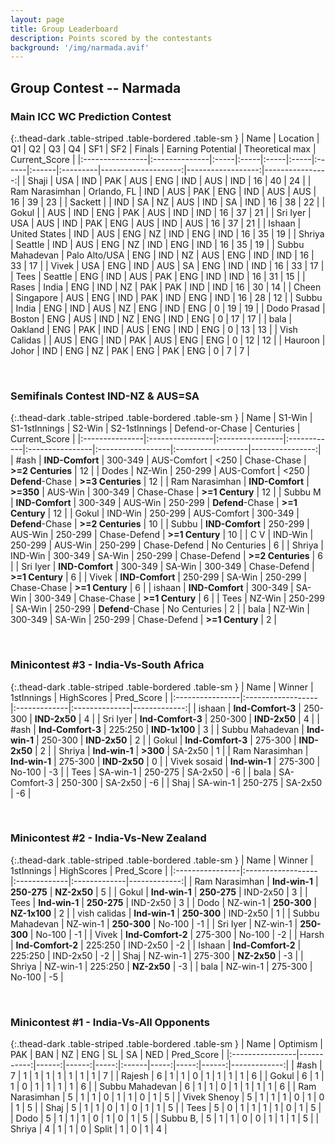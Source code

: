 ```yaml
---
layout: page
title: Group Leaderboard
description: Points scored by the contestants
background: '/img/narmada.avif'
---
```


## Group Contest -- Narmada


### Main ICC WC Prediction Contest


{:.thead-dark .table-striped .table-bordered .table-sm }
| Name            | Location      | Q1   | Q2   | Q3   | Q4   | SF1   | SF2   | Finals   |   Earning Potential |   Theoretical max |   Current_Score |
|:----------------|:--------------|:-----|:-----|:-----|:-----|:------|:------|:---------|--------------------:|------------------:|----------------:|
| Shaji           | USA           | IND  | PAK  | AUS  | ENG  | IND   | AUS   | IND      |                  16 |                40 |              24 |
| Ram Narasimhan  | Orlando, FL   | IND  | AUS  | PAK  | ENG  | IND   | AUS   | AUS      |                  16 |                39 |              23 |
| Sackett         |               | IND  | SA   | NZ   | AUS  | IND   | SA    | IND      |                  16 |                38 |              22 |
| Gokul           |               | AUS  | IND  | ENG  | PAK  | AUS   | IND   | IND      |                  16 |                37 |              21 |
| Sri Iyer        | USA           | AUS  | IND  | PAK  | ENG  | AUS   | IND   | AUS      |                  16 |                37 |              21 |
| Ishaan          | United States | IND  | AUS  | ENG  | NZ   | IND   | ENG   | IND      |                  16 |                35 |              19 |
| Shriya          | Seattle       | IND  | AUS  | ENG  | NZ   | IND   | ENG   | IND      |                  16 |                35 |              19 |
| Subbu Mahadevan | Palo Alto/USA | ENG  | IND  | NZ   | AUS  | ENG   | IND   | IND      |                  16 |                33 |              17 |
| Vivek           | USA           | ENG  | IND  | AUS  | SA   | ENG   | IND   | IND      |                  16 |                33 |              17 |
| Tees            | Seattle       | ENG  | IND  | AUS  | PAK  | ENG   | IND   | IND      |                  16 |                31 |              15 |
| Rases           | India         | ENG  | IND  | NZ   | PAK  | PAK   | IND   | IND      |                  16 |                30 |              14 |
| Cheen           | Singapore     | AUS  | ENG  | IND  | PAK  | IND   | ENG   | IND      |                  16 |                28 |              12 |
| Subbu           | India         | ENG  | IND  | AUS  | NZ   | ENG   | IND   | ENG      |                   0 |                19 |              19 |
| Dodo Prasad     | Boston        | ENG  | AUS  | IND  | NZ   | ENG   | IND   | ENG      |                   0 |                17 |              17 |
| bala            | Oakland       | ENG  | PAK  | IND  | AUS  | ENG   | IND   | ENG      |                   0 |                13 |              13 |
| Vish Calidas    |               | AUS  | ENG  | IND  | PAK  | AUS   | ENG   | ENG      |                   0 |                12 |              12 |
| Hauroon         | Johor         | IND  | ENG  | NZ   | PAK  | ENG   | PAK   | ENG      |                   0 |                 7 |               7 |

 <br>

### Semifinals Contest IND-NZ & AUS=SA


{:.thead-dark .table-striped .table-bordered .table-sm }
| Name           | S1-Win          | S1-1stInnings   | S2-Win      | S2-1stInnings   | Defend-or-Chase   | Centuries         |   Current_Score |
|:---------------|:----------------|:----------------|:------------|:----------------|:------------------|:------------------|----------------:|
| #ash           | **IND-Comfort** | 300-349         | AUS-Comfort | <250            | Chase-Chase       | **>=2 Centuries** |              12 |
| Dodes          | NZ-Win          | 250-299         | AUS-Comfort | <250            | **Defend**-Chase  | **>=3 Centuries** |              12 |
| Ram Narasimhan | **IND-Comfort** | **>=350**       | AUS-Win     | 300-349         | Chase-Chase       | **>=1 Century**   |              12 |
| Subbu M        | **IND-Comfort** | 300-349         | AUS-Win     | 250-299         | **Defend**-Chase  | **>=1 Century**   |              12 |
| Gokul          | IND-Win         | 250-299         | AUS-Comfort | 300-349         | **Defend**-Chase  | **>=2 Centuries** |              10 |
| Subbu          | **IND-Comfort** | 250-299         | AUS-Win     | 250-299         | Chase-Defend      | **>=1 Century**   |              10 |
| C V            | IND-Win         | 250-299         | AUS-Win     | 250-299         | Chase-Defend      | No Centuries      |               6 |
| Shriya         | IND-Win         | 300-349         | SA-Win      | 250-299         | Chase-Defend      | **>=2 Centuries** |               6 |
| Sri Iyer       | **IND-Comfort** | 300-349         | SA-Win      | 300-349         | Chase-Defend      | **>=1 Century**   |               6 |
| Vivek          | **IND-Comfort** | 250-299         | SA-Win      | 250-299         | Chase-Chase       | **>=1 Century**   |               6 |
| ishaan         | **IND-Comfort** | 300-349         | SA-Win      | 300-349         | Chase-Chase       | **>=1 Century**   |               6 |
| Tees           | NZ-Win          | 250-299         | SA-Win      | 250-299         | **Defend**-Chase  | No Centuries      |               2 |
| bala           | NZ-Win          | 300-349         | SA-Win      | 250-299         | Chase-Defend      | **>=1 Century**   |               2 |

<br>

### Minicontest #3 - India-Vs-South Africa


{:.thead-dark .table-striped .table-bordered .table-sm }
| Name            | Winner            | 1stInnings   | HighScores    |   Pred_Score |
|:----------------|:------------------|:-------------|:--------------|-------------:|
| ishaan          | **Ind-Comfort-3** | 250-300      | **IND-2x50**  |            4 |
| Sri Iyer        | **Ind-Comfort-3** | 250-300      | **IND-2x50**  |            4 |
| #ash            | **Ind-Comfort-3** | 225:250      | **IND-1x100** |            3 |
| Subbu Mahadevan | **Ind-win-1**     | 250-300      | **IND-2x50**  |            2 |
| Gokul           | **Ind-Comfort-3** | 275-300      | **IND-2x50**  |            2 |
| Shriya          | **Ind-win-1**     | **>300**     | SA-2x50       |            1 |
| Ram Narasimhan  | **Ind-win-1**     | 275-300      | **IND-2x50**  |            0 |
| Vivek sosaid    | **Ind-win-1**     | 275-300      | No-100        |           -3 |
| Tees            | SA-win-1          | 250-275      | SA-2x50       |           -6 |
| bala            | SA-Comfort-3      | 250-300      | SA-2x50       |           -6 |
| Shaj            | SA-win-1          | 250-275      | SA-2x50       |           -6 |

<br>

### Minicontest #2 - India-Vs-New Zealand


{:.thead-dark .table-striped .table-bordered .table-sm }
| Name            | Winner            | 1stInnings   | HighScores   |   Pred_Score |
|:----------------|:------------------|:-------------|:-------------|-------------:|
| Ram Narasimhan  | **Ind-win-1**     | **250-275**  | **NZ-2x50**  |            5 |
| Gokul           | **Ind-win-1**     | **250-275**  | IND-2x50     |            3 |
| Tees            | **Ind-win-1**     | **250-275**  | IND-2x50     |            3 |
| Dodo            | NZ-win-1          | **250-300**  | **NZ-1x100** |            2 |
| vish calidas    | **Ind-win-1**     | **250-300**  | IND-2x50     |            1 |
| Subbu Mahadevan | NZ-win-1          | **250-300**  | No-100       |           -1 |
| Sri Iyer        | NZ-win-1          | **250-300**  | No-100       |           -1 |
| Vivek           | **Ind-Comfort-2** | 275-300      | No-100       |           -2 |
| Harsh           | **Ind-Comfort-2** | 225:250      | IND-2x50     |           -2 |
| Ishaan          | **Ind-Comfort-2** | 225:250      | IND-2x50     |           -2 |
| Shaj            | NZ-win-1          | 275-300      | **NZ-2x50**  |           -3 |
| Shriya          | NZ-win-1          | 225:250      | **NZ-2x50**  |           -3 |
| bala            | NZ-win-1          | 275-300      | No-100       |           -5 |

<br>

### Minicontest #1 - India-Vs-All Opponents


{:.thead-dark .table-striped .table-bordered .table-sm }
| Name            |   Optimism |   PAK |   BAN |   NZ | ENG   |   SL |   SA |   NED |   Pred_Score |
|:----------------|-----------:|------:|------:|-----:|:------|-----:|-----:|------:|-------------:|
| #ash            |          7 |     1 |     1 |    1 | 1     |    1 |    1 |     1 |            7 |
| Rajesh          |          6 |     1 |     1 |    0 | 1     |    1 |    1 |     1 |            6 |
| Gokul           |          6 |     1 |     1 |    0 | 1     |    1 |    1 |     1 |            6 |
| Subbu Mahadevan |          6 |     1 |     1 |    0 | 1     |    1 |    1 |     1 |            6 |
| Ram Narasimhan  |          5 |     1 |     1 |    0 | 1     |    1 |    0 |     1 |            5 |
| Vivek Shenoy    |          5 |     1 |     1 |    1 | 0     |    1 |    0 |     1 |            5 |
| Shaj            |          5 |     1 |     1 |    0 | 1     |    0 |    1 |     1 |            5 |
| Tees            |          5 |     0 |     1 |    1 | 1     |    1 |    0 |     1 |            5 |
| Dodo            |          5 |     1 |     1 |    1 | 0     |    1 |    0 |     1 |            5 |
| Subbu B,        |          5 |     1 |     1 |    0 | 0     |    1 |    1 |     1 |            5 |
| Shriya          |          4 |     1 |     1 |    0 | Split |    1 |    0 |     1 |            4 |

<br>
